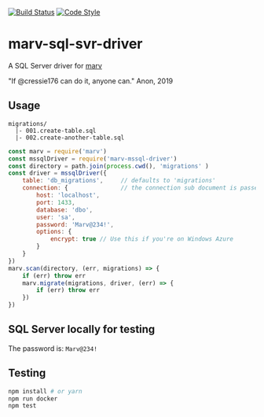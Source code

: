 [![Build Status](https://img.shields.io/travis/infinitaslearning/marv-mssql-driver/master.svg)](https://travis-ci.org/infinitaslearning/marv-mssql-driver)
[![Code Style](https://img.shields.io/badge/code%20style-imperative-brightgreen.svg)](https://github.com/guidesmiths/eslint-config-imperative)

# marv-sql-svr-driver
A SQL Server driver for [marv](https://www.npmjs.com/package/marv)

"If @cressie176 can do it, anyone can." Anon, 2019

## Usage
```
migrations/
  |- 001.create-table.sql
  |- 002.create-another-table.sql
```

```js
const marv = require('marv')
const mssqlDriver = require('marv-mssql-driver')
const directory = path.join(process.cwd(), 'migrations' )
const driver = mssqlDriver({
    table: 'db_migrations',     // defaults to 'migrations'
    connection: {               // the connection sub document is passed directly to mssql
        host: 'localhost',
        port: 1433,
        database: 'dbo',
        user: 'sa',
        password: 'Marv@234!',
        options: {
            encrypt: true // Use this if you're on Windows Azure
        }
    }
})
marv.scan(directory, (err, migrations) => {
    if (err) throw err
    marv.migrate(migrations, driver, (err) => {
        if (err) throw err
    })
})
```

## SQL Server locally for testing

The password is: `Marv@234!`

## Testing
```bash
npm install # or yarn
npm run docker
npm test
```
